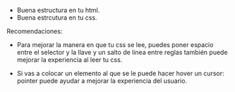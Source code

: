 - Buena estructura en tu html.
- Buena estrcutura en tu css.

Recomendaciones:

- Para mejorar la manera en que tu css se lee, puedes poner espacio entre el selector y la llave y un salto de linea entre reglas también puede mejorar la experiencia al leer tu css.

- Si vas a colocar un elemento al que se le puede hacer hover un cursor: pointer puede ayudar a mejorar la experiencia del usuario.

